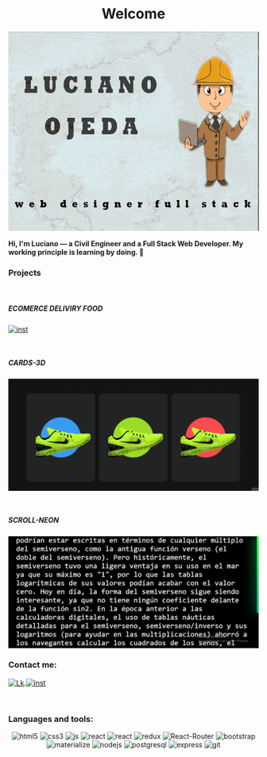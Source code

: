   <h1 align = "center" >Welcome</h1>
  <img src ="./assets/readme_lucho_portada.jpeg" alt="Luciano" width ="100% "height =" 400 px "/>
  <br/>
  <p>
   <b>
    Hi, I'm Luciano — a Civil Engineer and a Full Stack Web Developer. My working principle is learning by doing. 💯
   </b>
  </p>

 <h3 align = "left"> Projects </h3>

 <br/>
 <h5 align = "left"> ECOMERCE DELIVIRY FOOD </h5>

 <a href = "https://ecommerce-restaurant.vercel.app/" target = "blank"><img align = "center" src="./assets/ecommerce.gif" alt = "inst"  /></a>

 <br/>
 <h5 align = "left"> CARDS-3D </h5>

 <a href = "https://cards-3ds.vercel.app/" target = "blank"><img align = "center" src="./assets/card3d.png" alt = "inst"  /></a>


 <br/>
 <h5 align = "left"> SCROLL-NEON </h5>

 <a href = "https://scroll-neon.vercel.app/" target = "blank"><img align = "center" src="./assets/scrollneon.png" alt = "inst"  /></a>


<h3 align = "left"> Contact me: </h3>
<p align = "left">
<a href = "https://www.linkedin.com/in/lucianoojeda/" target = "blank"> <img align = "center" src = "https://img.shields.io/badge/LinkedIn-0077B5?style=for-the-badge&logo=linkedin&logoColor=white" alt = "Lk" width ="80" height="30"/> </a>

<a href = "https://www.instagram.com/lucianoojeda03/" target = "blank"> 
<img align = "center" src="https://img.shields.io/badge/Instagram-E4405F?style=for-the-badge&logo=instagram&logoColor=white" alt = "inst" width ="80" height="30" /> </a>

</p>
<br>
<h3 align = "left"> Languages ​​and tools: </h3>
<p align = "center"> 
<img src = "https://img.shields.io/badge/HTML5-E34F26?style=for-the-badge&logo=html5&logoColor=white" alt ="html5 "width =" 80 "height ="30 "/> 
<img src = "https://img.shields.io/badge/CSS3-1572B6?style=for-the-badge&logo=css3&logoColor=white" alt =" css3" width ="80" height="30"/> 
<img src ="https://img.shields.io/badge/JavaScript-F7DF1E?style=for-the-badge&logo=javascript&logoColor=black" alt ="js "width =" 80 "height ="30 "/>
<img src ="https://img.shields.io/badge/React-20232A?style=for-the-badge&logo=react&logoColor=61DAFB" alt =" react "width ="80" height="30"/> 
<img src ="https://img.shields.io/badge/React-Native-20232A?style=for-the-badge&logo=react&logoColor=61DAFB" alt =" react "width ="80" height="30"/> 
<img src ="https://img.shields.io/badge/Redux-593D88?style=for-the-badge&logo=redux&logoColor=white" alt =" redux "width ="80" height="30"/> 
<img src ="https://img.shields.io/badge/React_Router-CA4245?style=for-the-badge&logo=react-router&logoColor=white" alt =" React-Router "width ="80" height="30"/>
<img src ="https://img.shields.io/badge/Bootstrap-563D7C?style=for-the-badge&logo=bootstrap&logoColor=white" alt ="bootstrap" width ="80" height="30"/>
<img src ="https://img.shields.io/badge/Material--UI-0081CB?style=for-the-badge&logo=material-ui&logoColor=white" alt = "materialize" width ="80" height="30"/>
<img src = "https://img.shields.io/badge/Node.js-43853D?style=for-the-badge&logo=node.js&logoColor=white" alt =" nodejs "width ="80" height="30"/>
<img src ="https://img.shields.io/badge/PostgreSQL-316192?style=for-the-badge&logo=postgresql&logoColor=white" alt =" postgresql "width ="80" height="30"/>
<img src = "https://img.shields.io/badge/Express.js-404D59?style=for-the-badge" alt =" express "width ="80" height="30"/>
<img src ="https://img.shields.io/badge/GitHub-100000?style=for-the-badge&logo=github&logoColor=white" alt =" git" width ="80" height="30"/>
</p>

